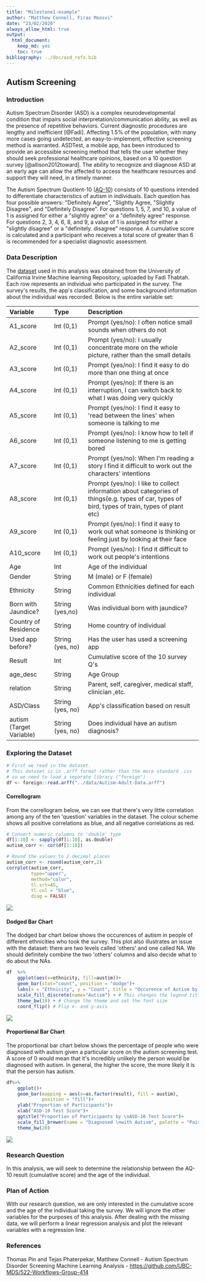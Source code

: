 ```yaml
---
title: "Milestone1-example"
author: "Matthew Connell, Firas Moosvi"
date: "23/02/2020"
always_allow_html: true
output: 
  html_document:
    keep_md: yes
    toc: true
bibliography: ../doc/asd_refs.bib
---
```




## Autism Screening

### Introduction

Autism Spectrum Disorder (ASD) is a complex neurodevelopmental condition that impairs social interpretation/communication ability, as well as the presence of repetitive behaviors.
Current diagnostic procedures are lengthy and inefficient [@Fadi]. 
Affecting 1.5% of the population, with many more cases going undetected, an easy-to-implement, effective screening method is warranted.
ASDTest, a mobile app, has been introduced to provide an accessible screening method that tells the user whether they should seek professional healthcare opinions, based on a 10 question survey [@allison2012toward].
The ability to recognize and diagnose ASD at an early age can allow the affected to access the healthcare resources and support they will need, in a timely manner. 

The Autism Spectrum Quotient-10 ([AQ-10](https://www.nice.org.uk/guidance/cg142/resources/autism-spectrum-quotient-aq10-test-pdf-186582493)) consists of 10 questions intended to differentiate characteristics of autism in individuals.
Each question has four possible answers: "Definitely Agree", "Slightly Agree, "Slightly Disagree", and "Definitely Disagree".
For questions 1, 5, 7, and 10, a value of 1 is assigned for either a "slightly agree" or a "definitely agree" response.
For questions 2, 3, 4, 6, 8, and 9, a value of 1 is assigned for either a "slightly disagree" or a "definitely. disagree" response.
A cumulative score is calculated and a participant who receives a total score of greater than 6 is recommended for a specialist diagnostic assessment.


### Data Description

The [dataset](https://archive.ics.uci.edu/ml/datasets/Autism+Screening+Adult)  used in this analysis was obtained from the University of California Irvine Machine learning Repository, uploaded by Fadi Thabtah.
Each row represents an individual who participated in the survey.
The survey's results, the app's classification, and some background information about the individual was recorded.
Below is the entire variable set:

<table class="table table-condensed" style="width: auto !important; margin-left: auto; margin-right: auto;">
 <thead>
  <tr>
   <th style="text-align:left;position: sticky; top:0; background-color: #FFFFFF;">  Variable           </th>
   <th style="text-align:left;position: sticky; top:0; background-color: #FFFFFF;">  Type              </th>
   <th style="text-align:left;position: sticky; top:0; background-color: #FFFFFF;">  Description                                                                                                                             </th>
  </tr>
 </thead>
<tbody>
  <tr>
   <td style="text-align:left;"> A1_score </td>
   <td style="text-align:left;"> Int (0,1) </td>
   <td style="text-align:left;"> Prompt (yes/no): I often notice small sounds when others do not </td>
  </tr>
  <tr>
   <td style="text-align:left;"> A2_score </td>
   <td style="text-align:left;"> Int (0,1) </td>
   <td style="text-align:left;"> Prompt (yes/no): I usually concentrate more on the whole picture, rather than the small details </td>
  </tr>
  <tr>
   <td style="text-align:left;"> A3_score </td>
   <td style="text-align:left;"> Int (0,1) </td>
   <td style="text-align:left;"> Prompt (yes/no): I find it easy to do more than one thing at once </td>
  </tr>
  <tr>
   <td style="text-align:left;"> A4_score </td>
   <td style="text-align:left;"> Int (0,1) </td>
   <td style="text-align:left;"> Prompt (yes/no): If there is an interruption, I can switch back to what I was doing very quickly </td>
  </tr>
  <tr>
   <td style="text-align:left;"> A5_score </td>
   <td style="text-align:left;"> Int (0,1) </td>
   <td style="text-align:left;"> Prompt (yes/no): I find it easy to 'read between the lines' when someone is talking to me </td>
  </tr>
  <tr>
   <td style="text-align:left;"> A6_score </td>
   <td style="text-align:left;"> Int (0,1) </td>
   <td style="text-align:left;"> Prompt (yes/no): I know how to tell if someone listening to me is getting bored </td>
  </tr>
  <tr>
   <td style="text-align:left;"> A7_score </td>
   <td style="text-align:left;"> Int (0,1) </td>
   <td style="text-align:left;"> Prompt (yes/no): When I'm reading a story I find it difficult to work out the characters' intentions </td>
  </tr>
  <tr>
   <td style="text-align:left;"> A8_score </td>
   <td style="text-align:left;"> Int (0,1) </td>
   <td style="text-align:left;"> Prompt (yes/no): I like to collect information about categories of things(e.g. types of car, types of bird, types of train, types of plant etc) </td>
  </tr>
  <tr>
   <td style="text-align:left;"> A9_score </td>
   <td style="text-align:left;"> Int (0,1) </td>
   <td style="text-align:left;"> Prompt (yes/no): I find it easy to work out what someone is thinking or feeling just by looking at their face </td>
  </tr>
  <tr>
   <td style="text-align:left;"> A10_score </td>
   <td style="text-align:left;"> Int (0,1) </td>
   <td style="text-align:left;"> Prompt (yes/no): I find it difficult to work out people's intentions </td>
  </tr>
  <tr>
   <td style="text-align:left;"> Age </td>
   <td style="text-align:left;"> Int </td>
   <td style="text-align:left;"> Age of the individual </td>
  </tr>
  <tr>
   <td style="text-align:left;"> Gender </td>
   <td style="text-align:left;"> String </td>
   <td style="text-align:left;"> M (male) or F (female) </td>
  </tr>
  <tr>
   <td style="text-align:left;"> Ethnicity </td>
   <td style="text-align:left;"> String </td>
   <td style="text-align:left;"> Common Ethnicities defined for each individual </td>
  </tr>
  <tr>
   <td style="text-align:left;"> Born with Jaundice? </td>
   <td style="text-align:left;"> String (yes,no) </td>
   <td style="text-align:left;"> Was individual born with jaundice? </td>
  </tr>
  <tr>
   <td style="text-align:left;"> Country of Residence </td>
   <td style="text-align:left;"> String </td>
   <td style="text-align:left;"> Home country of individual </td>
  </tr>
  <tr>
   <td style="text-align:left;"> Used app before? </td>
   <td style="text-align:left;"> String (yes, no) </td>
   <td style="text-align:left;"> Has the user has used a screening app </td>
  </tr>
  <tr>
   <td style="text-align:left;"> Result </td>
   <td style="text-align:left;"> Int </td>
   <td style="text-align:left;"> Cumulative score of the 10 survey Q's </td>
  </tr>
  <tr>
   <td style="text-align:left;"> age_desc </td>
   <td style="text-align:left;"> String </td>
   <td style="text-align:left;"> Age Group </td>
  </tr>
  <tr>
   <td style="text-align:left;"> relation </td>
   <td style="text-align:left;"> String </td>
   <td style="text-align:left;"> Parent, self, caregiver, medical staff, clinician ,etc. </td>
  </tr>
  <tr>
   <td style="text-align:left;"> ASD/Class </td>
   <td style="text-align:left;"> String (yes, no) </td>
   <td style="text-align:left;"> App's classification based on result </td>
  </tr>
  <tr>
   <td style="text-align:left;"> autism (Target Variable) </td>
   <td style="text-align:left;"> String (yes, no) </td>
   <td style="text-align:left;"> Does individual have an autism diagnosis? </td>
  </tr>
</tbody>
</table>

### Exploring the Dataset


```r
# First we read in the dataset.
# This dataset is in .arff format rather than the more standard .csv
# so we need to load a separate library ("foreign")
df <- foreign::read.arff("../data/Autism-Adult-Data.arff")
```

#### Correllogram

From the correllogram below, we can see that there's very little correlation among any of the ten 'question' variables in the dataset.
The colour scheme shows all positive correlations as blue, and all negative correlations as red.


```r
# Convert numeric columns to 'double' type
df[1:10] <- sapply(df[1:10], as.double)
autism_corr <- cor(df[1:10])

# Round the values to 2 decimal places
autism_corr <- round(autism_corr,2)
corrplot(autism_corr, 
         type="upper", 
         method="color",
         tl.srt=45, 
         tl.col = "blue",
         diag = FALSE)
```

![](milestone1-547-example_files/figure-html/corrplot-1.png)<!-- -->

#### Dodged Bar Chart

The dodged bar chart below shows the occurences of autism in people of different ethnicities who took the survey.
This plot also illustrates an issue with the dataset: there are two levels called 'others' and one called NA.
We should definitely combine the two 'others' columns and also decide what to do about the NAs.


```r
df  %>% 
    ggplot(aes(x=ethnicity, fill=austim))+
    geom_bar(stat="count", position = "dodge")+
    labs(x = "Ethnicity", y = "Count", title = "Occurence of Autism by Ethnicity") + 
    scale_fill_discrete(name="Autism") + # This changes the legend title
    theme_bw(18) + # Change the theme and set the font size
    coord_flip() # Flip x- and y-axis
```

![](milestone1-547-example_files/figure-html/bar-chart-1.png)<!-- -->

#### Proportional Bar Chart

The proportional bar chart below shows the percentage of people who were diagnosed with autism given a particular score on the autism screening test.
A score of 0 would mean that it's incredibly unlikely the person would be diagnosed with autism.
In general, the higher the score, the more likely it is that the person has autism.


```r
df%>% 
    ggplot()+
    geom_bar(mapping = aes(x=as.factor(result), fill = austim),
             position = "fill")+
    ylab("Proportion of Participants")+
    xlab("ASD-10 Test Score")+
    ggtitle("Proportion of Participants by \nASD-10 Test Score")+
    scale_fill_brewer(name = "Diagnosed \nwith Autism", palette = "Paired") +
    theme_bw(20)
```

![](milestone1-547-example_files/figure-html/proportion-1.png)<!-- -->

### Research Question

In this analysis, we will seek to determine the relationship between the AQ-10 result (cumulative score) and the age of the individual.

### Plan of Action

With our research question, we are only interested in the cumulative score and the age of the individual taking the survey. 
We will ignore the other variables for the purposes of this analysis. 
After dealing with the missing data, we will perform a linear regression analysis and plot the relevant variables with a regression line. 

### References

Thomas Pin and Tejas Phaterpekar, Matthew Connell - Autism Spectrum Disorder Screening Machine Learning Analysis - https://github.com/UBC-MDS/522-Workflows-Group-414
